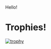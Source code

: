 Hello!

# Trophies!

[![trophy](https://github-profile-trophy.vercel.app/?username=Zitronekoma30&theme=gruvbox)](https://github.com/ryo-ma/github-profile-trophy)

